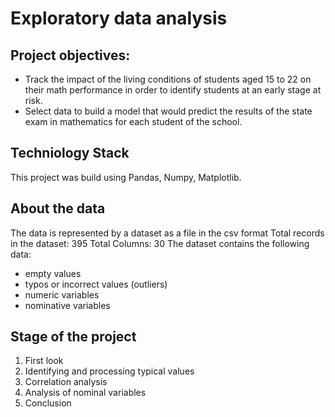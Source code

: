 # Exploratory data analysis
## Project objectives:
 - Track the impact of the living conditions of students aged 15 to 22 on their math performance in order to identify students at an early stage at risk.
 - Select data to build a model that would predict the results of the state exam in mathematics for each student of the school.
## Techniology Stack
This project was build using Pandas, Numpy, Matplotlib.
## About the data
The data is represented by a dataset as a file in the csv format
Total records in the dataset: 395
Total Columns: 30
The dataset contains the following data:
  - empty values
  - typos or incorrect values (outliers)
  - numeric variables
  - nominative variables
## Stage of the project
1. First look
2. Identifying and processing typical values
3. Correlation analysis
4. Analysis of nominal variables
5. Conclusion
